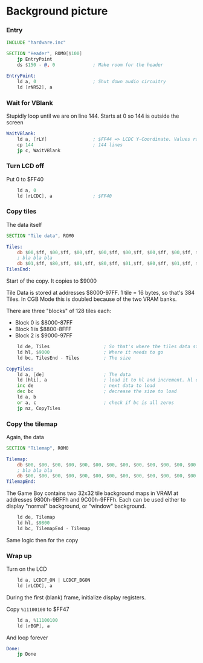# Background picture

### Entry

```asm
INCLUDE "hardware.inc"

SECTION "Header", ROM0[$100]
    jp EntryPoint
    ds $150 - @, 0              ; Make room for the header

EntryPoint:    
    ld a, 0                     ; Shut down audio circuitry
    ld [rNR52], a
```

### Wait for VBlank

Stupidly loop until we are on line 144. Starts at 0 so 144 is outside the screen

```asm
WaitVBlank:
	ld a, [rLY]                 ; $FF44 => LCDC Y-Coordinate. Values range from 0->153. 144->153 is the VBlank period.
	cp 144                      ; 144 lines
	jp c, WaitVBlank
```

### Turn LCD off

Put 0 to $FF40

```asm
	ld a, 0
	ld [rLCDC], a               ; $FF40
```

### Copy tiles

The data itself

```asm
SECTION "Tile data", ROM0

Tiles:
	db $00,$ff, $00,$ff, $00,$ff, $00,$ff, $00,$ff, $00,$ff, $00,$ff, $00,$ff
	; bla bla bla
	db $01,$ff, $80,$ff, $01,$ff, $80,$ff, $01,$ff, $80,$ff, $01,$ff, $00,$ff
TilesEnd:
```

Start of the copy. It copies to $9000

Tile Data is stored at addresses $8000-97FF. 1 tile = 16 bytes, so that's 384 Tiles. In CGB Mode this is doubled because of the two VRAM banks.

There are three "blocks" of 128 tiles each:

- Block 0 is $8000-87FF
- Block 1 is $8800-8FFF
- Block 2 is $9000-97FF

```asm
	ld de, Tiles                    ; So that's where the tiles data start
	ld hl, $9000                    ; Where it needs to go
	ld bc, TilesEnd - Tiles         ; The size

CopyTiles:  
	ld a, [de]                      ; The data
	ld [hli], a                     ; load it to hl and increment. hl originally points to block  2 ($9000)
	inc de                          ; next data to load
	dec bc                          ; decrease the size to load
	ld a, b                         
	or a, c                         ; check if bc is all zeros
	jp nz, CopyTiles
```

### Copy the tilemap

Again, the data

```asm
SECTION "Tilemap", ROM0

Tilemap:
	db $00, $00, $00, $00, $00, $00, $00, $00, $00, $00, $00, $00, $00, $00, $00, $00, $00, $00, $00, $00,  0,0,0,0,0,0,0,0,0,0,0,0
	; bla bla bla
	db $00, $00, $00, $00, $00, $00, $00, $00, $00, $00, $00, $00, $00, $00, $00, $00, $00, $00, $00, $00,  0,0,0,0,0,0,0,0,0,0,0,0
TilemapEnd:
```

The Game Boy contains two 32x32 tile background maps in VRAM at addresses 9800h-9BFFh and 9C00h-9FFFh. 
Each can be used either to display "normal" background, or "window" background. 

```asm
	ld de, Tilemap
	ld hl, $9800
	ld bc, TilemapEnd - Tilemap
```

Same logic then for the copy

### Wrap up

Turn on the LCD

```asm	
	ld a, LCDCF_ON | LCDCF_BGON
	ld [rLCDC], a
```

During the first (blank) frame, initialize display registers.

Copy `%11100100` to $FF47

```asm	
	ld a, %11100100
	ld [rBGP], a
```

And loop forever

```asm
Done:
	jp Done
```	